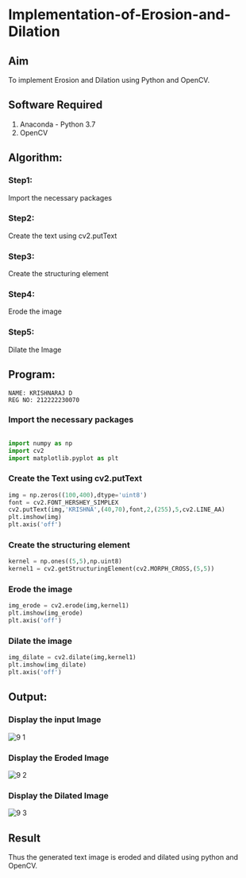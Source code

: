 # Implementation-of-Erosion-and-Dilation
## Aim
To implement Erosion and Dilation using Python and OpenCV.
## Software Required
1. Anaconda - Python 3.7
2. OpenCV
## Algorithm:
### Step1:
Import the necessary packages

### Step2:
Create the text using cv2.putText

### Step3:
Create the structuring element

### Step4:
Erode the image

### Step5:
Dilate the Image

## Program:
```
NAME: KRISHNARAJ D
REG NO: 212222230070
```
### Import the necessary packages
``` Python

import numpy as np
import cv2
import matplotlib.pyplot as plt
```

### Create the Text using cv2.putText
``` Python
img = np.zeros((100,400),dtype='uint8')
font = cv2.FONT_HERSHEY_SIMPLEX
cv2.putText(img,'KRISHNA',(40,70),font,2,(255),5,cv2.LINE_AA)
plt.imshow(img)
plt.axis('off')
```
### Create the structuring element
``` Python
kernel = np.ones((5,5),np.uint8)
kernel1 = cv2.getStructuringElement(cv2.MORPH_CROSS,(5,5))
```
### Erode the image
``` Python
img_erode = cv2.erode(img,kernel1)
plt.imshow(img_erode)
plt.axis('off')
```
### Dilate the image
``` Python
img_dilate = cv2.dilate(img,kernel1)
plt.imshow(img_dilate)
plt.axis('off')
```
## Output:

### Display the input Image
![9 1](https://github.com/KRISHNARAJ-D/Thresholdingg/assets/119559695/c508596f-87e6-44a0-bf9e-46e231ffbefe)


### Display the Eroded Image

![9 2](https://github.com/KRISHNARAJ-D/Thresholdingg/assets/119559695/78bb1ab6-608d-4f0c-b0b1-4524395ff1af)

### Display the Dilated Image
![9 3](https://github.com/KRISHNARAJ-D/Thresholdingg/assets/119559695/1a6a4d37-93c1-40d9-8238-13582260a072)


## Result
Thus the generated text image is eroded and dilated using python and OpenCV.
